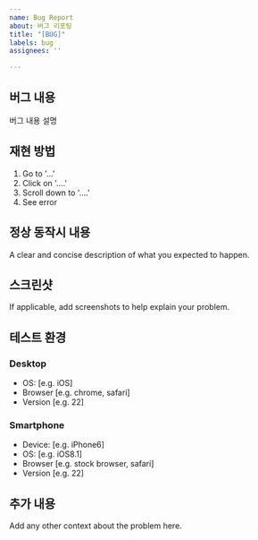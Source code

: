 ```yaml
---
name: Bug Report
about: 버그 리포팅
title: "[BUG]"
labels: bug
assignees: ''

---
```


## 버그 내용
버그 내용 설명

## 재현 방법
1. Go to '...'
2. Click on '....'
3. Scroll down to '....'
4. See error

## 정상 동작시 내용
A clear and concise description of what you expected to happen.

## 스크린샷
If applicable, add screenshots to help explain your problem.

## 테스트 환경
### Desktop
 - OS: [e.g. iOS]
 - Browser [e.g. chrome, safari]
 - Version [e.g. 22]

### Smartphone
 - Device: [e.g. iPhone6]
 - OS: [e.g. iOS8.1]
 - Browser [e.g. stock browser, safari]
 - Version [e.g. 22]

## 추가 내용
Add any other context about the problem here.
